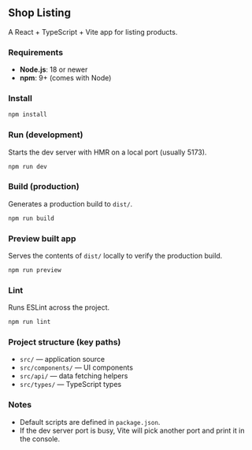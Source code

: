 ## Shop Listing

A React + TypeScript + Vite app for listing products.

### Requirements
- **Node.js**: 18 or newer
- **npm**: 9+ (comes with Node)

### Install
```bash
npm install
```

### Run (development)
Starts the dev server with HMR on a local port (usually 5173).
```bash
npm run dev
```

### Build (production)
Generates a production build to `dist/`.
```bash
npm run build
```

### Preview built app
Serves the contents of `dist/` locally to verify the production build.
```bash
npm run preview
```

### Lint
Runs ESLint across the project.
```bash
npm run lint
```

### Project structure (key paths)
- `src/` — application source
- `src/components/` — UI components
- `src/api/` — data fetching helpers
- `src/types/` — TypeScript types

### Notes
- Default scripts are defined in `package.json`.
- If the dev server port is busy, Vite will pick another port and print it in the console.